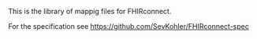 This is the library of mappig files for FHIRconnect. 


For the specification see https://github.com/SevKohler/FHIRconnect-spec
